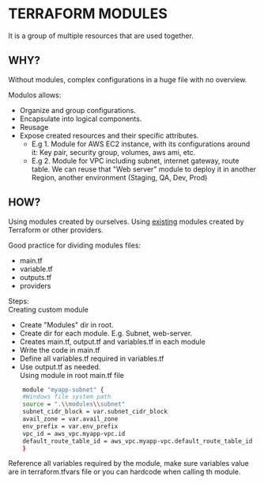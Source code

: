 # TERRAFORM MODULES
It is a group of multiple resources that are used together.  


## WHY?
Without modules, complex configurations in a huge file with no overview.  

Modulos allows:  
* Organize and group configurations.
* Encapsulate into logical components.
* Reusage
* Expose created resources and their specific attributes.  
    - E.g 1. Module for AWS EC2 instance, with its configurations around it: Key pair, security group, volumes, aws ami, etc.   
    - E.g 2. Module for VPC including subnet, internet gateway, route table.
    We can reuse that "Web server" module to deploy it in another Region, another environment (Staging, QA, Dev, Prod)

## HOW?
Using modules created by ourselves.
Using [existing](https://registry.terraform.io/browse/modules) modules created by Terraform or other providers.

Good practice for dividing modules files:
- main.tf
- variable.tf
- outputs.tf
- providers

Steps:  
Creating custom module
* Create "Modules" dir in root.
* Create dir for each module. E.g. Subnet, web-server.  
* Creates main.tf, output.tf and variables.tf in each module
* Write the code in main.tf
* Define all variables.tf required in variables.tf
* Use output.tf as needed.  
Using module in root main.tf file  
```bash
    module "myapp-subnet" {
    #Windows file system path
    source = ".\\modules\\subnet"
    subnet_cidr_block = var.subnet_cidr_block
    avail_zone = var.avail_zone
    env_prefix = var.env_prefix
    vpc_id = aws_vpc.myapp-vpc.id
    default_route_table_id = aws_vpc.myapp-vpc.default_route_table_id      
    }
```
Reference all variables required by the module, make sure variables value are in terraform.tfvars file or you can hardcode when calling th module.

